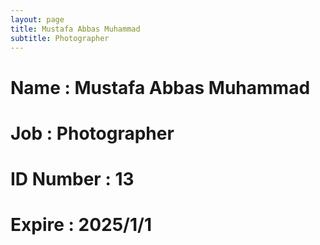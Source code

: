 ```yaml
---
layout: page
title: Mustafa Abbas Muhammad
subtitle: Photographer
---
```

# Name : Mustafa Abbas Muhammad
# Job : Photographer
# ID Number : 13
# Expire : 2025/1/1
